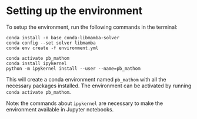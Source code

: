 # Setting up the environment

To setup the environment, run the following commands in the terminal:

```
conda install -n base conda-libmamba-solver
conda config --set solver libmamba
conda env create -f environment.yml

conda activate pb_mathom
conda install ipykernel    
python -m ipykernel install --user --name=pb_mathom
```

This will create a conda environment named `pb_mathom` with all the necessary packages installed. The environment can be activated by running `conda activate pb_mathom`.

Note: the commands about `ipykernel` are necessary to make the environment available in Jupyter notebooks.